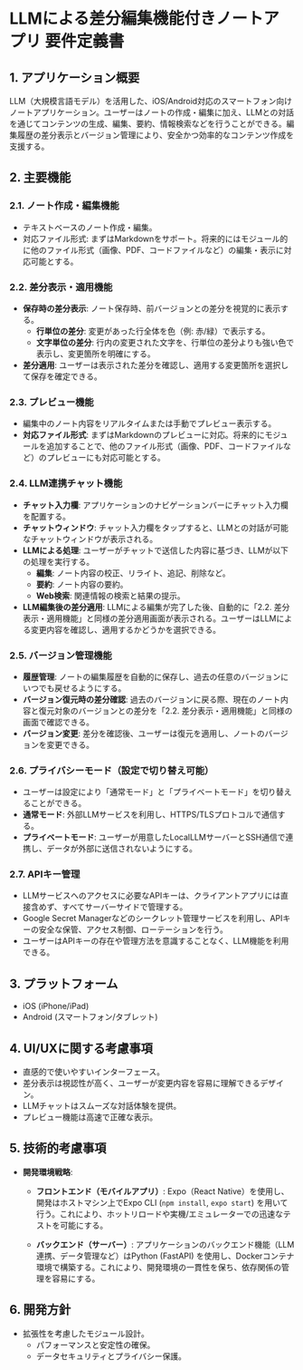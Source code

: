 # LLMによる差分編集機能付きノートアプリ 要件定義書

## 1. アプリケーション概要
LLM（大規模言語モデル）を活用した、iOS/Android対応のスマートフォン向けノートアプリケーション。ユーザーはノートの作成・編集に加え、LLMとの対話を通じてコンテンツの生成、編集、要約、情報検索などを行うことができる。編集履歴の差分表示とバージョン管理により、安全かつ効率的なコンテンツ作成を支援する。

## 2. 主要機能

### 2.1. ノート作成・編集機能
- テキストベースのノート作成・編集。
- 対応ファイル形式: まずはMarkdownをサポート。将来的にはモジュール的に他のファイル形式（画像、PDF、コードファイルなど）の編集・表示に対応可能とする。

### 2.2. 差分表示・適用機能
- **保存時の差分表示**: ノート保存時、前バージョンとの差分を視覚的に表示する。
    - **行単位の差分**: 変更があった行全体を色（例: 赤/緑）で表示する。
    - **文字単位の差分**: 行内の変更された文字を、行単位の差分よりも強い色で表示し、変更箇所を明確にする。
- **差分適用**: ユーザーは表示された差分を確認し、適用する変更箇所を選択して保存を確定できる。

### 2.3. プレビュー機能
- 編集中のノート内容をリアルタイムまたは手動でプレビュー表示する。
- **対応ファイル形式**: まずはMarkdownのプレビューに対応。将来的にモジュールを追加することで、他のファイル形式（画像、PDF、コードファイルなど）のプレビューにも対応可能とする。

### 2.4. LLM連携チャット機能
- **チャット入力欄**: アプリケーションのナビゲーションバーにチャット入力欄を配置する。
- **チャットウィンドウ**: チャット入力欄をタップすると、LLMとの対話が可能なチャットウィンドウが表示される。
- **LLMによる処理**: ユーザーがチャットで送信した内容に基づき、LLMが以下の処理を実行する。
    - **編集**: ノート内容の校正、リライト、追記、削除など。
    - **要約**: ノート内容の要約。
    - **Web検索**: 関連情報の検索と結果の提示。
- **LLM編集後の差分適用**: LLMによる編集が完了した後、自動的に「2.2. 差分表示・適用機能」と同様の差分適用画面が表示される。ユーザーはLLMによる変更内容を確認し、適用するかどうかを選択できる。

### 2.5. バージョン管理機能
- **履歴管理**: ノートの編集履歴を自動的に保存し、過去の任意のバージョンにいつでも戻せるようにする。
- **バージョン復元時の差分確認**: 過去のバージョンに戻る際、現在のノート内容と復元対象のバージョンとの差分を「2.2. 差分表示・適用機能」と同様の画面で確認できる。
- **バージョン変更**: 差分を確認後、ユーザーは復元を適用し、ノートのバージョンを変更できる。

### 2.6. プライバシーモード（設定で切り替え可能）
- ユーザーは設定により「通常モード」と「プライベートモード」を切り替えることができる。
- **通常モード**: 外部LLMサービスを利用し、HTTPS/TLSプロトコルで通信する。
- **プライベートモード**: ユーザーが用意したLocalLLMサーバーとSSH通信で連携し、データが外部に送信されないようにする。

### 2.7. APIキー管理
- LLMサービスへのアクセスに必要なAPIキーは、クライアントアプリには直接含めず、すべてサーバーサイドで管理する。
- Google Secret Managerなどのシークレット管理サービスを利用し、APIキーの安全な保管、アクセス制御、ローテーションを行う。
- ユーザーはAPIキーの存在や管理方法を意識することなく、LLM機能を利用できる。

## 3. プラットフォーム
- iOS (iPhone/iPad)
- Android (スマートフォン/タブレット)

## 4. UI/UXに関する考慮事項
- 直感的で使いやすいインターフェース。
- 差分表示は視認性が高く、ユーザーが変更内容を容易に理解できるデザイン。
- LLMチャットはスムーズな対話体験を提供。
- プレビュー機能は高速で正確な表示。

## 5. 技術的考慮事項
- **開発環境戦略**:
    - **フロントエンド（モバイルアプリ）**: Expo（React Native）を使用し、開発はホストマシン上でExpo CLI (`npm install`, `expo start`) を用いて行う。これにより、ホットリロードや実機/エミュレーターでの迅速なテストを可能にする。

    - **バックエンド（サーバー）**: アプリケーションのバックエンド機能（LLM連携、データ管理など）はPython (FastAPI) を使用し、Dockerコンテナ環境で構築する。これにより、開発環境の一貫性を保ち、依存関係の管理を容易にする。


## 6. 開発方針
- 拡張性を考慮したモジュール設計。
    - パフォーマンスと安定性の確保。
    - データセキュリティとプライバシー保護。
